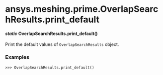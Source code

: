 <a id="ansys-meshing-prime-overlapsearchresults-print-default"></a>

# ansys.meshing.prime.OverlapSearchResults.print_default

<a id="ansys.meshing.prime.OverlapSearchResults.print_default"></a>

#### *static* OverlapSearchResults.print_default()

Print the default values of `OverlapSearchResults` object.

### Examples

```pycon
>>> OverlapSearchResults.print_default()
```

<!-- !! processed by numpydoc !! -->
